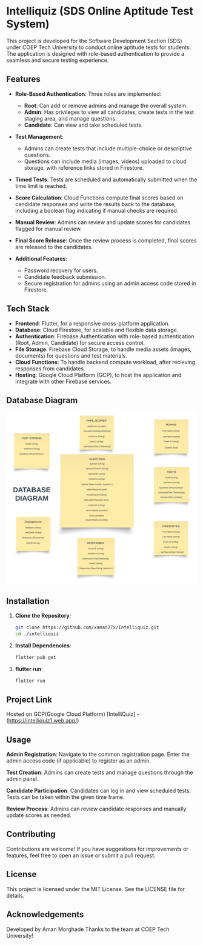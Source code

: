 # Intelliquiz (SDS Online Aptitude Test System)

This project is developed for the Software Development Section (SDS) under COEP Tech University to conduct online aptitude tests for students. The application is designed with role-based authentication to provide a seamless and secure testing experience.

## Features

- **Role-Based Authentication**: Three roles are implemented:
  - **Root**: Can add or remove admins and manage the overall system.
  - **Admin**: Has privileges to view all candidates, create tests in the test staging area, and manage questions.
  - **Candidate**: Can view and take scheduled tests.

- **Test Management**:
  - Admins can create tests that include multiple-choice or descriptive questions.
  - Questions can include media (images, videos) uploaded to cloud storage, with reference links stored in Firestore.

- **Timed Tests**: Tests are scheduled and automatically submitted when the time limit is reached.

- **Score Calculation**: Cloud Functions compute final scores based on candidate responses and write the results back to the database, including a boolean flag indicating if manual checks are required.

- **Manual Review**: Admins can review and update scores for candidates flagged for manual review.

- **Final Score Release**: Once the review process is completed, final scores are released to the candidates.

- **Additional Features**:
  - Password recovery for users.
  - Candidate feedback submission.
  - Secure registration for admins using an admin access code stored in Firestore.

## Tech Stack
- **Frontend**: Flutter, for a responsive cross-platform application.
- **Database**: Cloud Firestore, for scalable and flexible data storage.
- **Authentication**: Firebase Authentication with role-based authentication (Root, Admin, Candidate) for secure access control.
- **File Storage**: Firebase Cloud Storage, to handle media assets (images, documents) for questions and test materials.
- **Cloud Functions**: To handle backend compute workload, after recieving responses from candidates.
- **Hosting**: Google Cloud Platform (GCP), to host the application and integrate with other Firebase services.

## Database Diagram

![Database Diagram](assets/images/database.jpeg)

## Installation

1. **Clone the Repository**:
   ```bash
   git clone https://github.com/xaman27x/Intelliquiz.git
   cd ./intelliquiz

2. **Install Dependencies**:
    ```bash
    flutter pub get
    ```
3. **flutter run**:
    ```bash
    flutter run
    ```
## Project Link
Hosted on GCP(Google Cloud Platform) [IntelliQuiz] - (https://intelliquiz1.web.app/)
## Usage
**Admin Registration**:
Navigate to the common registration page.
Enter the admin access code (if applicable) to register as an admin.

**Test Creation**:
Admins can create tests and manage questions through the admin panel.

**Candidate Participation**:
Candidates can log in and view scheduled tests.
Tests can be taken within the given time frame.

**Review Process**:
Admins can review candidate responses and manually update scores as needed.

## Contributing
Contributions are welcome! If you have suggestions for improvements or features, feel free to open an issue or submit a pull request.

## License
This project is licensed under the MIT License. See the LICENSE file for details.

## Acknowledgements
Developed by Aman Morghade
Thanks to the team at COEP Tech University!
